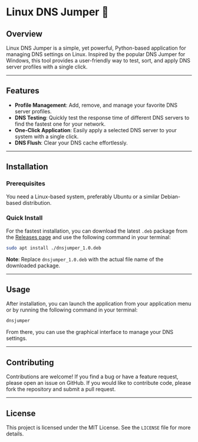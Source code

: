# Linux DNS Jumper 🚀

## Overview

Linux DNS Jumper is a simple, yet powerful, Python-based application for managing DNS settings on Linux. Inspired by the popular DNS Jumper for Windows, this tool provides a user-friendly way to test, sort, and apply DNS server profiles with a single click.

-----

## Features

  - **Profile Management**: Add, remove, and manage your favorite DNS server profiles.
  - **DNS Testing**: Quickly test the response time of different DNS servers to find the fastest one for your network.
  - **One-Click Application**: Easily apply a selected DNS server to your system with a single click.
  - **DNS Flush**: Clear your DNS cache effortlessly.

-----

## Installation

### Prerequisites

You need a Linux-based system, preferably Ubuntu or a similar Debian-based distribution.

### Quick Install

For the fastest installation, you can download the latest `.deb` package from the [Releases page](https://www.google.com/search?q=https://github.com/MetiDev/linux-DNS-jumper/releases) and use the following command in your terminal:

```bash
sudo apt install ./dnsjumper_1.0.deb
```

**Note**: Replace `dnsjumper_1.0.deb` with the actual file name of the downloaded package.

-----

## Usage

After installation, you can launch the application from your application menu or by running the following command in your terminal:

```bash
dnsjumper
```

From there, you can use the graphical interface to manage your DNS settings.

-----

## Contributing

Contributions are welcome\! If you find a bug or have a feature request, please open an issue on GitHub. If you would like to contribute code, please fork the repository and submit a pull request.

-----

## License

This project is licensed under the MIT License. See the `LICENSE` file for more details.
